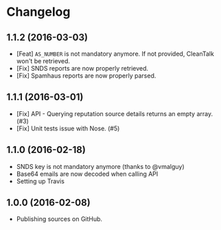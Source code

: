 # Changelog

## 1.1.2 (2016-03-03)
- [Feat] `AS_NUMBER` is not mandatory anymore. If not provided, CleanTalk won't
be retrieved.
- [Fix] SNDS reports are now properly retrieved.
- [Fix] Spamhaus reports are now properly parsed.

## 1.1.1 (2016-03-01)
- [Fix] API - Querying reputation source details returns an empty array. (#3)
- [Fix] Unit tests issue with Nose. (#5)

## 1.1.0 (2016-02-18)
- SNDS key is not mandatory anymore (thanks to @vmalguy)
- Base64 emails are now decoded when calling API
- Setting up Travis

## 1.0.0 (2016-02-08)
- Publishing sources on GitHub.

